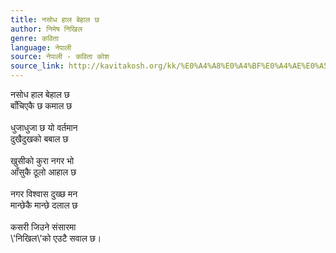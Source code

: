 ```yaml
---
title: नसोध हाल बेहाल छ
author: निमेष निखिल
genre: कविता
language: नेपाली
source: नेपाली - कविता कोश
source_link: http://kavitakosh.org/kk/%E0%A4%A8%E0%A4%BF%E0%A4%AE%E0%A5%87%E0%A4%B7_%E0%A4%A8%E0%A4%BF%E0%A4%96%E0%A4%BF%E0%A4%B2
---
```


नसोध हाल बेहाल छ  
बाँचिएकै छ कमाल छ  
   
धुजाधुजा छ यो वर्तमान  
दुखैदुखको बबाल छ  
   
खुसीको कुरा नगर भो  
आँसुकै ठूलो आहाल छ  
   
नगर विश्वास दुख्छ मन  
मान्छेकै मान्छे दलाल छ  
   
कसरी जिउने संसारमा  
\\'निखिल\\'को एउटै सवाल छ।
